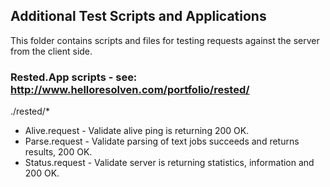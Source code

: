 ## Additional Test Scripts and Applications

This folder contains scripts and files for testing requests against the server from the client side.

### Rested.App scripts - see: http://www.helloresolven.com/portfolio/rested/

./rested/*

- Alive.request - Validate alive ping is returning 200 OK.
- Parse.request - Validate parsing of text jobs succeeds and returns results, 200 OK.
- Status.request - Validate server is returning statistics, information and 200 OK.
